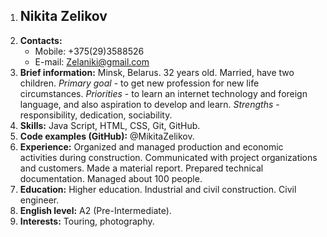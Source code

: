 1. ## **Nikita Zelikov**
1. **Contacts:**
   * Mobile: +375(29)3588526
   * E-mail: Zelaniki@gmail.com
1. **Brief information:** Minsk, Belarus. 32 years old. Married, have two children.
    *Primary goal* - to get new profession for new life circumstances. *Priorities* - to learn an internet technology and foreign language, and also aspiration to develop and learn. *Strengths* - responsibility, dedication, sociability.
1. **Skills:** Java Script, HTML, CSS, Git, GitHub.
1. **Сode examples (GitHub):** @MikitaZelikov.
1. **Experience:** Organized and managed production and economic activities during construction. 
    Communicated with project organizations and customers. Made a material report. Prepared technical documentation. Managed about 100 people.
1. **Education:** Higher education. Industrial and civil construction. Civil engineer.
1. **English level:** A2 (Pre-Intermediate).
1. **Interests:** Touring, photography.